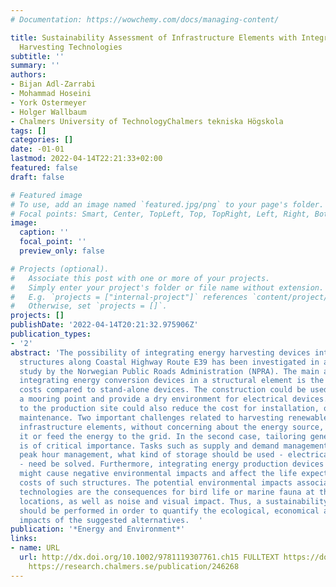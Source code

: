 ```yaml
---
# Documentation: https://wowchemy.com/docs/managing-content/

title: Sustainability Assessment of Infrastructure Elements with Integrated Energy
  Harvesting Technologies
subtitle: ''
summary: ''
authors:
- Bijan Adl-Zarrabi
- Mohammad Hoseini
- York Ostermeyer
- Holger Wallbaum
- Chalmers University of TechnologyChalmers tekniska Högskola
tags: []
categories: []
date: -01-01
lastmod: 2022-04-14T22:21:33+02:00
featured: false
draft: false

# Featured image
# To use, add an image named `featured.jpg/png` to your page's folder.
# Focal points: Smart, Center, TopLeft, Top, TopRight, Left, Right, BottomLeft, Bottom, BottomRight.
image:
  caption: ''
  focal_point: ''
  preview_only: false

# Projects (optional).
#   Associate this post with one or more of your projects.
#   Simply enter your project's folder or file name without extension.
#   E.g. `projects = ["internal-project"]` references `content/project/deep-learning/index.md`.
#   Otherwise, set `projects = []`.
projects: []
publishDate: '2022-04-14T20:21:32.975906Z'
publication_types:
- '2'
abstract: 'The possibility of integrating energy harvesting devices into the bridge/tunnel
  structures along Coastal Highway Route E39 has been investigated in a feasibility
  study by the Norwegian Public Roads Administration (NPRA). The main advantage of
  integrating energy conversion devices in a structural element is the reduction of
  costs compared to stand-alone devices. The construction could be used as a foundation,
  a mooring point and provide a dry environment for electrical devices. Easy access
  to the production site could also reduce the cost for installation, operation and
  maintenance. Two important challenges related to harvesting renewable energy by
  infrastructure elements, without concerning about the energy source, are to store
  it or feed the energy to the grid. In the second case, tailoring generation to demand
  is of critical importance. Tasks such as supply and demand management, for instance,
  peak hour management, what kind of storage should be used - electrical or thermal
  - need be solved. Furthermore, integrating energy production devices in a structure
  might cause negative environmental impacts and affect the life expectancy and maintenance
  costs of such structures. The potential environmental impacts associated with renewable
  technologies are the consequences for bird life or marine fauna at the fjord crossing
  locations, as well as noise and visual impact. Thus, a sustainability assessment
  should be performed in order to quantify the ecological, economical and societal
  impacts of the suggested alternatives.  '
publication: '*Energy and Environment*'
links:
- name: URL
  url: http://dx.doi.org/10.1002/9781119307761.ch15 FULLTEXT https://doi.org/10.1002/9781119307761.ch15
    https://research.chalmers.se/publication/246268
---
```

